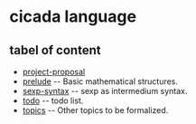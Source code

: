 # cicada language

## tabel of content

- [project-proposal](./index.html)
- [prelude](./prelude.html) -- Basic mathematical structures.
- [sexp-syntax](./sexp-syntax.html) -- sexp as intermedium syntax.
- [todo](./todo.html) -- todo list.
- [topics](./topics.html) -- Other topics to be formalized.
